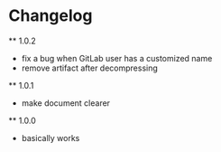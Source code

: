 # Changelog

** 1.0.2
- fix a bug when GitLab user has a customized name
- remove artifact after decompressing

** 1.0.1
- make document clearer

** 1.0.0
- basically works
